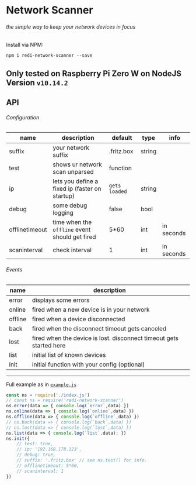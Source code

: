# Network Scanner
###### the simple way to keep your network devices in focus
Install via NPM:
```npm
npm i redi-network-scanner --save
```
Only tested on Raspberry Pi Zero W on NodeJS Version `v10.14.2`
---
## API
###### Configuration
name|description|default|type|info
--- | --- | --- | --- | ---
suffix|your network suffix|.fritz.box|string|
test|shows ur network scan unparsed|function|
ip|lets you define a fixed ip (faster on startup)|`gets loaded`|string|
debug|some debug logging|false|bool|
offlinetimeout|time when the `offline` event should get fired|5*60|int|in seconds
scaninterval|check interval|1|int|in seconds
###### Events
name|description
--- | ---
error|displays some errors
online|fired when a new device is in your network
offline|fired when a device disconnected
back|fired when the disconnect timeout gets canceled
lost|fired when the device is lost. disconnect timeout gets started here
list|initial list of known devices
init|initial function with your config (optional)
---
Full example as in [`example.js`](https://github.com/ReDiGermany/redi-network-scanner/blob/master/example.js)
```javascript
const ns = require('./index.js')
// const ns = require('redi-network-scanner')
ns.error(data => { console.log(`error`,data) })
ns.online(data => { console.log(`online`,data) })
ns.offline(data => { console.log(`offline`,data) })
// ns.back(data => { console.log(`back`,data) })
// ns.lost(data => { console.log(`lost`,data) })
ns.list(data => { console.log(`list`,data); })
ns.init({
	// test: true,
	// ip: '192.168.178.123',
	// debug: true,
	// suffix: '.fritz.box' // see ns.test() for info.
	// offlinetimeout: 5*60,
	// scaninterval: 1
})

```
